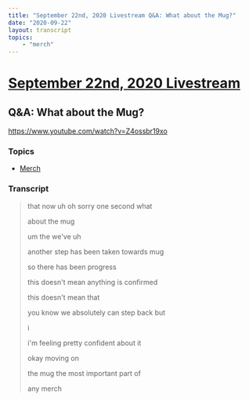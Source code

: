 ```yaml
---
title: "September 22nd, 2020 Livestream Q&A: What about the Mug?"
date: "2020-09-22"
layout: transcript
topics:
    - "merch"
---
```

# [September 22nd, 2020 Livestream](../2020-09-22.md)
## Q&A: What about the Mug?
https://www.youtube.com/watch?v=Z4ossbr19xo

### Topics
* [Merch](../topics/merch.md)

### Transcript

> that now uh oh sorry one second what
>
> about the mug
>
> um the we've uh
>
> another step has been taken towards mug
>
> so there has been progress
>
> this doesn't mean anything is confirmed
>
> this doesn't mean that
>
> you know we absolutely can step back but
>
> i
>
> i'm feeling pretty confident about it
>
> okay moving on
>
> the mug the most important part of
>
> any merch
